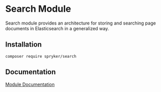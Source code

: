 # Search Module

Search module provides an architecture for storing and searching page documents in Elasticsearch in a generalized way.

## Installation

```
composer require spryker/search
```

## Documentation

[Module Documentation](https://academy.spryker.com/developing_with_spryker/module_guide/yves_components/search/search.html)

